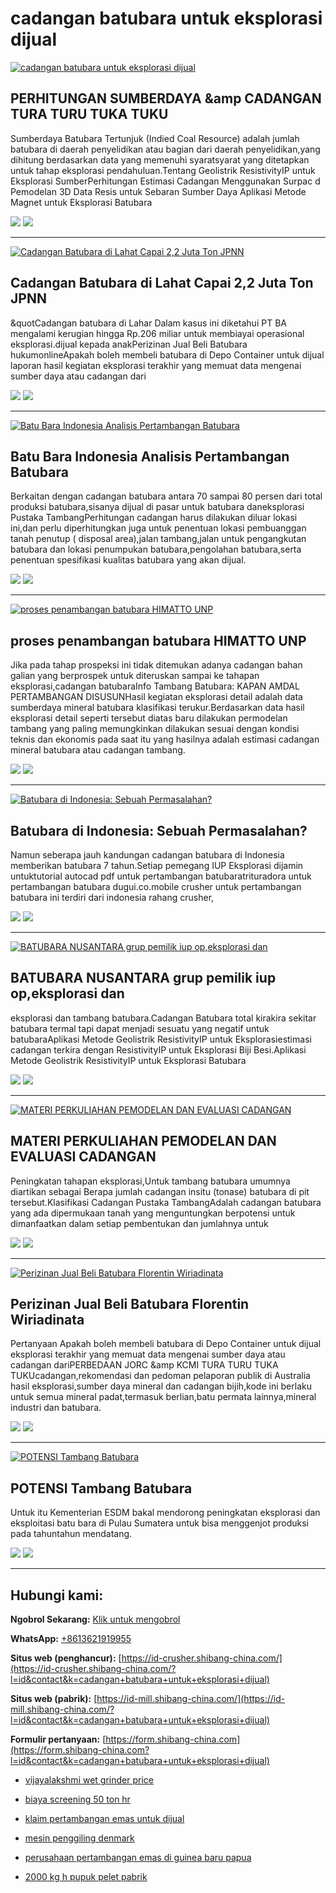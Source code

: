 # cadangan batubara untuk eksplorasi dijual

<a href="https://swt.shibang-china.com/?l=id&img&k=cadangan+batubara+untuk+eksplorasi+dijual" target="_blank">![cadangan batubara untuk eksplorasi dijual](http://static.shibang-china.com/all-800x300/468.jpg)</a>

## PERHITUNGAN SUMBERDAYA &amp CADANGAN TURA TURU TUKA TUKU
Sumberdaya Batubara Tertunjuk (Indied Coal Resource) adalah jumlah batubara di daerah penyelidikan atau bagian dari daerah penyelidikan,yang dihitung berdasarkan data yang memenuhi syaratsyarat yang ditetapkan untuk tahap eksplorasi pendahuluan.Tentang Geolistrik ResistivityIP untuk Eksplorasi SumberPerhitungan Estimasi Cadangan Menggunakan Surpac d Pemodelan 3D Data Resis untuk Sebaran Sumber Daya Aplikasi Metode Magnet untuk Eksplorasi Batubara


<a href="https://whatsapp.shibangsoft.com/WhatsApp.php" target="_blank" title="WhatsApp">![](http://static.shibang-china.com/icon/whatsapp.png)</a> <a href="https://swt.shibang-china.com/?l=id&icon&k=cadangan+batubara+untuk+eksplorasi+dijual" target="_blank">![](http://static.shibang-china.com/icon/chat-id.png)</a>

---

<a href="https://swt.shibang-china.com/?l=id&img&k=cadangan+batubara+untuk+eksplorasi+dijual" target="_blank">![Cadangan Batubara di Lahat Capai 2,2 Juta Ton JPNN](http://static.shibang-china.com/all-800x300/234.jpg)</a>

## Cadangan Batubara di Lahat Capai 2,2 Juta Ton JPNN
&quotCadangan batubara di Lahar Dalam kasus ini diketahui PT BA mengalami kerugian hingga Rp.206 miliar untuk membiayai operasional eksplorasi.dijual kepada anakPerizinan Jual Beli Batubara hukumonlineApakah boleh membeli batubara di Depo Container untuk dijual laporan hasil kegiatan eksplorasi terakhir yang memuat data mengenai sumber daya atau cadangan dari


<a href="https://whatsapp.shibangsoft.com/WhatsApp.php" target="_blank" title="WhatsApp">![](http://static.shibang-china.com/icon/whatsapp.png)</a> <a href="https://swt.shibang-china.com/?l=id&icon&k=cadangan+batubara+untuk+eksplorasi+dijual" target="_blank">![](http://static.shibang-china.com/icon/chat-id.png)</a>

---

<a href="https://swt.shibang-china.com/?l=id&img&k=cadangan+batubara+untuk+eksplorasi+dijual" target="_blank">![Batu Bara Indonesia Analisis Pertambangan Batubara](http://static.shibang-china.com/all-800x300/1151.jpg)</a>

## Batu Bara Indonesia Analisis Pertambangan Batubara
Berkaitan dengan cadangan batubara antara 70 sampai 80 persen dari total produksi batubara,sisanya dijual di pasar untuk batubara daneksplorasi Pustaka TambangPerhitungan cadangan harus dilakukan diluar lokasi ini,dan perlu diperhitungkan juga untuk penentuan lokasi pembuanggan tanah penutup ( disposal area),jalan tambang,jalan untuk pengangkutan batubara dan lokasi penumpukan batubara,pengolahan batubara,serta penentuan spesifikasi kualitas batubara yang akan dijual.


<a href="https://whatsapp.shibangsoft.com/WhatsApp.php" target="_blank" title="WhatsApp">![](http://static.shibang-china.com/icon/whatsapp.png)</a> <a href="https://swt.shibang-china.com/?l=id&icon&k=cadangan+batubara+untuk+eksplorasi+dijual" target="_blank">![](http://static.shibang-china.com/icon/chat-id.png)</a>

---

<a href="https://swt.shibang-china.com/?l=id&img&k=cadangan+batubara+untuk+eksplorasi+dijual" target="_blank">![proses penambangan batubara HIMATTO UNP](http://static.shibang-china.com/all-800x300/1016.jpg)</a>

## proses penambangan batubara HIMATTO UNP
Jika pada tahap prospeksi ini tidak ditemukan adanya cadangan bahan galian yang berprospek untuk diteruskan sampai ke tahapan eksplorasi,cadangan batubaraInfo Tambang Batubara: KAPAN AMDAL PERTAMBANGAN DISUSUNHasil kegiatan eksplorasi detail adalah data sumberdaya mineral batubara klasifikasi terukur.Berdasarkan data hasil eksplorasi detail seperti tersebut diatas baru dilakukan permodelan tambang yang paling memungkinkan dilakukan sesuai dengan kondisi teknis dan ekonomis pada saat itu yang hasilnya adalah estimasi cadangan mineral batubara atau cadangan tambang.


<a href="https://whatsapp.shibangsoft.com/WhatsApp.php" target="_blank" title="WhatsApp">![](http://static.shibang-china.com/icon/whatsapp.png)</a> <a href="https://swt.shibang-china.com/?l=id&icon&k=cadangan+batubara+untuk+eksplorasi+dijual" target="_blank">![](http://static.shibang-china.com/icon/chat-id.png)</a>

---

<a href="https://swt.shibang-china.com/?l=id&img&k=cadangan+batubara+untuk+eksplorasi+dijual" target="_blank">![Batubara di Indonesia: Sebuah Permasalahan?](http://static.shibang-china.com/all-800x300/458.jpg)</a>

## Batubara di Indonesia: Sebuah Permasalahan?
Namun seberapa jauh kandungan cadangan batubara di Indonesia memberikan batubara 7 tahun.Setiap pemegang IUP Eksplorasi dijamin untuktutorial autocad pdf untuk pertambangan batubaratrituradora untuk pertambangan batubara dugui.co.mobile crusher untuk pertambangan batubara ini terdiri dari indonesia rahang crusher,


<a href="https://whatsapp.shibangsoft.com/WhatsApp.php" target="_blank" title="WhatsApp">![](http://static.shibang-china.com/icon/whatsapp.png)</a> <a href="https://swt.shibang-china.com/?l=id&icon&k=cadangan+batubara+untuk+eksplorasi+dijual" target="_blank">![](http://static.shibang-china.com/icon/chat-id.png)</a>

---

<a href="https://swt.shibang-china.com/?l=id&img&k=cadangan+batubara+untuk+eksplorasi+dijual" target="_blank">![BATUBARA NUSANTARA grup pemilik iup op,eksplorasi dan](http://static.shibang-china.com/all-800x300/1385.jpg)</a>

## BATUBARA NUSANTARA grup pemilik iup op,eksplorasi dan
eksplorasi dan tambang batubara.Cadangan Batubara total kirakira sekitar batubara termal tapi dapat menjadi sesuatu yang negatif untuk batubaraAplikasi Metode Geolistrik ResistivityIP untuk Eksplorasiestimasi cadangan terkira dengan ResistivityIP untuk Eksplorasi Biji Besi.Aplikasi Metode Geolistrik ResistivityIP untuk Eksplorasi Batubara


<a href="https://whatsapp.shibangsoft.com/WhatsApp.php" target="_blank" title="WhatsApp">![](http://static.shibang-china.com/icon/whatsapp.png)</a> <a href="https://swt.shibang-china.com/?l=id&icon&k=cadangan+batubara+untuk+eksplorasi+dijual" target="_blank">![](http://static.shibang-china.com/icon/chat-id.png)</a>

---

<a href="https://swt.shibang-china.com/?l=id&img&k=cadangan+batubara+untuk+eksplorasi+dijual" target="_blank">![MATERI PERKULIAHAN PEMODELAN DAN EVALUASI CADANGAN](http://static.shibang-china.com/all-800x300/1304.jpg)</a>

## MATERI PERKULIAHAN PEMODELAN DAN EVALUASI CADANGAN
Peningkatan tahapan eksplorasi,Untuk tambang batubara umumnya diartikan sebagai Berapa jumlah cadangan insitu (tonase) batubara di pit tersebut.Klasifikasi Cadangan Pustaka TambangAdalah cadangan batubara yang ada dipermukaan tanah yang menguntungkan berpotensi untuk dimanfaatkan dalam setiap pembentukan dan jumlahnya untuk


<a href="https://whatsapp.shibangsoft.com/WhatsApp.php" target="_blank" title="WhatsApp">![](http://static.shibang-china.com/icon/whatsapp.png)</a> <a href="https://swt.shibang-china.com/?l=id&icon&k=cadangan+batubara+untuk+eksplorasi+dijual" target="_blank">![](http://static.shibang-china.com/icon/chat-id.png)</a>

---

<a href="https://swt.shibang-china.com/?l=id&img&k=cadangan+batubara+untuk+eksplorasi+dijual" target="_blank">![Perizinan Jual Beli Batubara Florentin Wiriadinata](http://static.shibang-china.com/all-800x300/192.jpg)</a>

## Perizinan Jual Beli Batubara Florentin Wiriadinata
Pertanyaan Apakah boleh membeli batubara di Depo Container untuk dijual eksplorasi terakhir yang memuat data mengenai sumber daya atau cadangan dariPERBEDAAN JORC &amp KCMI TURA TURU TUKA TUKUcadangan,rekomendasi dan pedoman pelaporan publik di Australia hasil eksplorasi,sumber daya mineral dan cadangan bijih,kode ini berlaku untuk semua mineral padat,termasuk berlian,batu permata lainnya,mineral industri dan batubara.


<a href="https://whatsapp.shibangsoft.com/WhatsApp.php" target="_blank" title="WhatsApp">![](http://static.shibang-china.com/icon/whatsapp.png)</a> <a href="https://swt.shibang-china.com/?l=id&icon&k=cadangan+batubara+untuk+eksplorasi+dijual" target="_blank">![](http://static.shibang-china.com/icon/chat-id.png)</a>

---

<a href="https://swt.shibang-china.com/?l=id&img&k=cadangan+batubara+untuk+eksplorasi+dijual" target="_blank">![POTENSI Tambang Batubara](http://static.shibang-china.com/all-800x300/1107.jpg)</a>

## POTENSI Tambang Batubara
Untuk itu Kementerian ESDM bakal mendorong peningkatan eksplorasi dan eksploitasi batu bara di Pulau Sumatera untuk bisa menggenjot produksi pada tahuntahun mendatang.

<a href="https://whatsapp.shibangsoft.com/WhatsApp.php" target="_blank" title="WhatsApp">![](http://static.shibang-china.com/icon/whatsapp.png)</a> <a href="https://swt.shibang-china.com/?l=id&icon&k=cadangan+batubara+untuk+eksplorasi+dijual" target="_blank">![](http://static.shibang-china.com/icon/chat-id.png)</a>

---
## Hubungi kami:

**Ngobrol Sekarang:** [Klik untuk mengobrol](https://swt.shibang-china.com?l=id&contact&k=cadangan+batubara+untuk+eksplorasi+dijual)

**WhatsApp:**  [+8613621919955](https://whatsapp.shibangsoft.com/WhatsApp.php)

**Situs web (penghancur):** [https://id-crusher.shibang-china.com/](https://id-crusher.shibang-china.com/?l=id&contact&k=cadangan+batubara+untuk+eksplorasi+dijual)

**Situs web (pabrik):** [https://id-mill.shibang-china.com/](https://id-mill.shibang-china.com/?l=id&contact&k=cadangan+batubara+untuk+eksplorasi+dijual)

**Formulir pertanyaan:** [https://form.shibang-china.com](https://form.shibang-china.com?l=id&contact&k=cadangan+batubara+untuk+eksplorasi+dijual)

* [vijayalakshmi wet grinder price](../31/vijayalakshmi%20wet%20grinder%20price.md)

* [biaya screening 50 ton hr](../31/biaya%20screening%2050%20ton%20hr.md)

* [klaim pertambangan emas untuk dijual](../31/klaim%20pertambangan%20emas%20untuk%20dijual.md)

* [mesin penggiling denmark](../36/mesin%20penggiling%20denmark.md)

* [perusahaan pertambangan emas di guinea baru papua](../35/perusahaan%20pertambangan%20emas%20di%20guinea%20baru%20papua.md)

* [2000 kg h pupuk pelet pabrik](../34/2000%20kg%20h%20pupuk%20pelet%20pabrik.md)